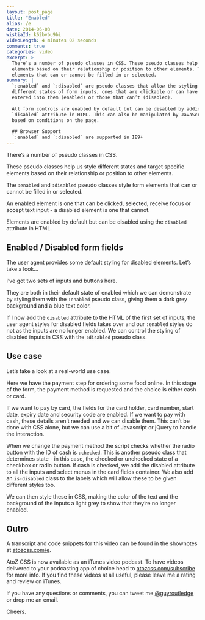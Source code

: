 ```yaml
---
layout: post_page
title: "Enabled"
alias: /e
date: 2014-06-03
wistiaId: k62bvbu9bi
videoLength: 4 minutes 02 seconds
comments: true
categories: video
excerpt: >
  There’s a number of pseudo classes in CSS. These pseudo classes help us style different states and target specific
  elements based on their relationship or position to other elements. The :enabled and :disabled pseudo classes style form
  elements that can or cannot be filled in or selected.
summary: |
  `:enabled` and `:disabled` are pseudo classes that allow the styling of 
  different states of form inputs, ones that are clickable or can have text
  entered into them (enabled) or those that can’t (disabled).
  
  All form controls are enabled by default but can be disabled by adding the
  `disabled` attribute in HTML. This can also be manipulated by JavaScript
  based on conditions on the page.
  
  ## Browser Support
  `:enabled` and `:disabled` are supported in IE9+
---
```


There’s a number of pseudo classes in CSS.

These pseudo classes help us style different states and target specific
elements based on their relationship or position to other elements.

The `:enabled` and `:disabled` pseudo classes style form
elements that can or cannot be filled in or selected.

An enabled element is one that can be clicked, selected, receive focus
or accept text input - a disabled element is one that cannot.

Elements are enabled by default but can be disabled using the `disabled`
attribute in HTML.

## Enabled / Disabled form fields

The user agent provides some default styling for disabled elements.
Let’s take a look...

I’ve got two sets of inputs and buttons here.

They are both in their default state of enabled which we can demonstrate
by styling them with the `:enabled` pseudo class, giving them a dark
grey background and a blue text color.

If I now add the `disabled` attribute to the HTML of the first set of
inputs, the user agent styles for disabled fields takes over and our
`:enabled` styles do not as the inputs are no longer enabled.  We can
control the styling of disabled inputs in CSS with the `:disabled`
pseudo class.

## Use case

Let’s take a look at a real-world use case.

Here we have the payment step for ordering some food online. In this
stage of the form, the payment method is requested and the choice is
either cash or card.

If we want to pay by card, the fields for the card holder, card number,
start date, expiry date and security code are enabled. If we want to pay
with cash, these details aren’t needed and we can disable them. This
can’t be done with CSS alone, but we can use a bit of Javascript or
jQuery to handle the interaction.

When we change the payment method the script checks whether the radio
button with the ID of cash is `:checked`. This is another pseudo class
that determines state - in this case, the checked or unchecked state of
a checkbox or radio button. If cash is checked, we add the disabled
attribute to all the inputs and select menus in the card fields
container. We also add an `is-disabled` class to the labels which will
allow these to be given different styles too.

We can then style these in CSS, making the color of the text and the
background of the inputs a light grey to show that they’re no longer
enabled.

## Outro

A transcript and code snippets for this video can be found in the
shownotes at [atozcss.com/e](http://www.atozcss.com/e).

AtoZ CSS is now available as an iTunes video podcast. To have videos
delivered to your podcasting app of choice head to 
[atozcss.com/subscribe](http://www.atozcss.com/subscribe) for more info.
If you find these videos at all useful, please leave me a rating and
review on iTunes.

If you have any questions or comments, you can tweet me
[@guyroutledge](http://www.twitter.com/guyroutledge) or
drop me an email.

Cheers.


